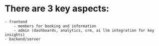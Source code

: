 # There are 3 key aspects:
    - frontend
        - members for booking and information
        - admin (dashboards, analytics, crm, ai llm integration for key insights)
    - backend/server